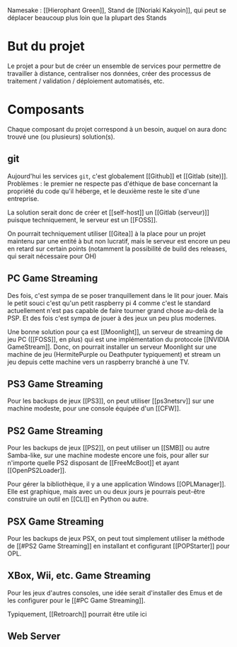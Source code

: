 Namesake : [[Hierophant Green]], Stand de [[Noriaki Kakyoin]], qui peut se déplacer beaucoup plus loin que la plupart des Stands

# But du projet

Le projet a pour but de créer un ensemble de services pour permettre de travailler à distance, centraliser nos données, créer des processus de traitement / validation / déploiement automatisés, etc.

# Composants

Chaque composant du projet correspond à un besoin, auquel on aura donc trouvé une (ou plusieurs) solution(s).

## git

Aujourd'hui les services `git`, c'est globalement [[Github]] et [[Gitlab (site)]]. Problèmes : le premier ne respecte pas d'éthique de base concernant la propriété du code qu'il héberge, et le deuxième reste le site d'une entreprise.

La solution serait donc de créer et [[self-host]] un [[Gitlab (serveur)]] puisque techniquement, le serveur est un [[FOSS]].

On pourrait techniquement utiliser [[Gitea]] à la place pour un projet maintenu par une entité à but non lucratif, mais le serveur est encore un peu en retard sur certain points (notamment la possibilité de build des releases, qui serait nécessaire pour OH)
## PC Game Streaming

Des fois, c'est sympa de se poser tranquillement dans le lit pour jouer. Mais le petit souci c'est qu'un petit raspberry pi 4 comme c'est le standard actuellement n'est pas capable de faire tourner grand chose au-delà de la PSP. Et des fois c'est sympa de jouer à des jeux un peu plus modernes.

Une bonne solution pour ça est [[Moonlight]], un serveur de streaming de jeu PC ([[FOSS]], en plus) qui est une implémentation du protocole [[NVIDIA GameStream]]. Donc, on pourrait installer un serveur Moonlight sur une machine de jeu (HermitePurple ou Deathputer typiquement) et stream un jeu depuis cette machine vers un raspberry branché à une TV.

## PS3 Game Streaming

Pour les backups de jeux [[PS3]], on peut utiliser [[ps3netsrv]] sur une machine modeste, pour une console équipée d'un [[CFW]].

## PS2 Game Streaming

Pour les backups de jeux [[PS2]], on peut utiliser un [[SMB]] ou autre Samba-like, sur une machine modeste encore une fois, pour aller sur n'importe quelle PS2 disposant de [[FreeMcBoot]] et ayant [[OpenPS2Loader]].

Pour gérer la bibliothèque, il y a une application Windows [[OPLManager]]. Elle est graphique, mais avec un ou deux jours je pourrais peut-être construire un outil en [[CLI]] en Python ou autre.

## PSX Game Streaming

Pour les backups de jeux PSX, on peut tout simplement utiliser la méthode de [[#PS2 Game Streaming]] en installant et configurant [[POPStarter]] pour OPL.

## XBox, Wii, etc. Game Streaming

Pour les jeux d'autres consoles, une idée serait d'installer des Emus et de les configurer pour le [[#PC Game Streaming]].

Typiquement, [[Retroarch]] pourrait être utile ici

## Web Server
